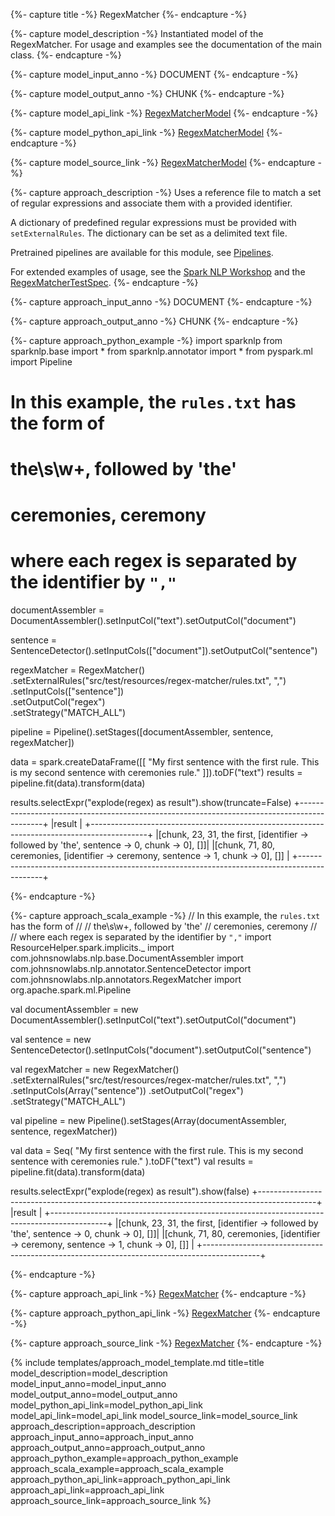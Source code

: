 {%- capture title -%}
RegexMatcher
{%- endcapture -%}

{%- capture model_description -%}
Instantiated model of the RegexMatcher.
For usage and examples see the documentation of the main class.
{%- endcapture -%}

{%- capture model_input_anno -%}
DOCUMENT
{%- endcapture -%}

{%- capture model_output_anno -%}
CHUNK
{%- endcapture -%}

{%- capture model_api_link -%}
[RegexMatcherModel](https://nlp.johnsnowlabs.com/api/com/johnsnowlabs/nlp/annotators/RegexMatcherModel)
{%- endcapture -%}

{%- capture model_python_api_link -%}
[RegexMatcherModel](https://nlp.johnsnowlabs.com/api/python/reference/autosummary/sparknlp.annotator.RegexMatcherModel.html)
{%- endcapture -%}

{%- capture model_source_link -%}
[RegexMatcherModel](https://github.com/JohnSnowLabs/spark-nlp/tree/master/src/main/scala/com/johnsnowlabs/nlp/annotators/RegexMatcherModel.scala)
{%- endcapture -%}

{%- capture approach_description -%}
Uses a reference file to match a set of regular expressions and associate them with a provided identifier.

A dictionary of predefined regular expressions must be provided with `setExternalRules`.
The dictionary can be set as a delimited text file.

Pretrained pipelines are available for this module, see [Pipelines](https://nlp.johnsnowlabs.com/docs/en/pipelines).

For extended examples of usage, see the [Spark NLP Workshop](https://github.com/JohnSnowLabs/spark-nlp-workshop/blob/master/tutorials/Certification_Trainings/Public/2.Text_Preprocessing_with_SparkNLP_Annotators_Transformers.ipynb)
and the [RegexMatcherTestSpec](https://github.com/JohnSnowLabs/spark-nlp/blob/master/src/test/scala/com/johnsnowlabs/nlp/annotators/RegexMatcherTestSpec.scala).
{%- endcapture -%}

{%- capture approach_input_anno -%}
DOCUMENT
{%- endcapture -%}

{%- capture approach_output_anno -%}
CHUNK
{%- endcapture -%}

{%- capture approach_python_example -%}
import sparknlp
from sparknlp.base import *
from sparknlp.annotator import *
from pyspark.ml import Pipeline
# In this example, the `rules.txt` has the form of
#
# the\s\w+, followed by 'the'
# ceremonies, ceremony
#
# where each regex is separated by the identifier by `","`

documentAssembler = DocumentAssembler().setInputCol("text").setOutputCol("document")

sentence = SentenceDetector().setInputCols(["document"]).setOutputCol("sentence")

regexMatcher = RegexMatcher() \
    .setExternalRules("src/test/resources/regex-matcher/rules.txt",  ",") \
    .setInputCols(["sentence"]) \
    .setOutputCol("regex") \
    .setStrategy("MATCH_ALL")

pipeline = Pipeline().setStages([documentAssembler, sentence, regexMatcher])

data = spark.createDataFrame([[
    "My first sentence with the first rule. This is my second sentence with ceremonies rule."
]]).toDF("text")
results = pipeline.fit(data).transform(data)

results.selectExpr("explode(regex) as result").show(truncate=False)
+--------------------------------------------------------------------------------------------+
|result                                                                                      |
+--------------------------------------------------------------------------------------------+
|[chunk, 23, 31, the first, [identifier -> followed by 'the', sentence -> 0, chunk -> 0], []]|
|[chunk, 71, 80, ceremonies, [identifier -> ceremony, sentence -> 1, chunk -> 0], []]        |
+--------------------------------------------------------------------------------------------+

{%- endcapture -%}

{%- capture approach_scala_example -%}
// In this example, the `rules.txt` has the form of
//
// the\s\w+, followed by 'the'
// ceremonies, ceremony
//
// where each regex is separated by the identifier by `","`
import ResourceHelper.spark.implicits._
import com.johnsnowlabs.nlp.base.DocumentAssembler
import com.johnsnowlabs.nlp.annotator.SentenceDetector
import com.johnsnowlabs.nlp.annotators.RegexMatcher
import org.apache.spark.ml.Pipeline

val documentAssembler = new DocumentAssembler().setInputCol("text").setOutputCol("document")

val sentence = new SentenceDetector().setInputCols("document").setOutputCol("sentence")

val regexMatcher = new RegexMatcher()
  .setExternalRules("src/test/resources/regex-matcher/rules.txt",  ",")
  .setInputCols(Array("sentence"))
  .setOutputCol("regex")
  .setStrategy("MATCH_ALL")

val pipeline = new Pipeline().setStages(Array(documentAssembler, sentence, regexMatcher))

val data = Seq(
  "My first sentence with the first rule. This is my second sentence with ceremonies rule."
).toDF("text")
val results = pipeline.fit(data).transform(data)

results.selectExpr("explode(regex) as result").show(false)
+--------------------------------------------------------------------------------------------+
|result                                                                                      |
+--------------------------------------------------------------------------------------------+
|[chunk, 23, 31, the first, [identifier -> followed by 'the', sentence -> 0, chunk -> 0], []]|
|[chunk, 71, 80, ceremonies, [identifier -> ceremony, sentence -> 1, chunk -> 0], []]        |
+--------------------------------------------------------------------------------------------+

{%- endcapture -%}

{%- capture approach_api_link -%}
[RegexMatcher](https://nlp.johnsnowlabs.com/api/com/johnsnowlabs/nlp/annotators/RegexMatcher)
{%- endcapture -%}

{%- capture approach_python_api_link -%}
[RegexMatcher](https://nlp.johnsnowlabs.com/api/python/reference/autosummary/sparknlp.annotator.RegexMatcher.html)
{%- endcapture -%}

{%- capture approach_source_link -%}
[RegexMatcher](https://github.com/JohnSnowLabs/spark-nlp/tree/master/src/main/scala/com/johnsnowlabs/nlp/annotators/RegexMatcher.scala)
{%- endcapture -%}


{% include templates/approach_model_template.md
title=title
model_description=model_description
model_input_anno=model_input_anno
model_output_anno=model_output_anno
model_python_api_link=model_python_api_link
model_api_link=model_api_link
model_source_link=model_source_link
approach_description=approach_description
approach_input_anno=approach_input_anno
approach_output_anno=approach_output_anno
approach_python_example=approach_python_example
approach_scala_example=approach_scala_example
approach_python_api_link=approach_python_api_link
approach_api_link=approach_api_link
approach_source_link=approach_source_link
%}

